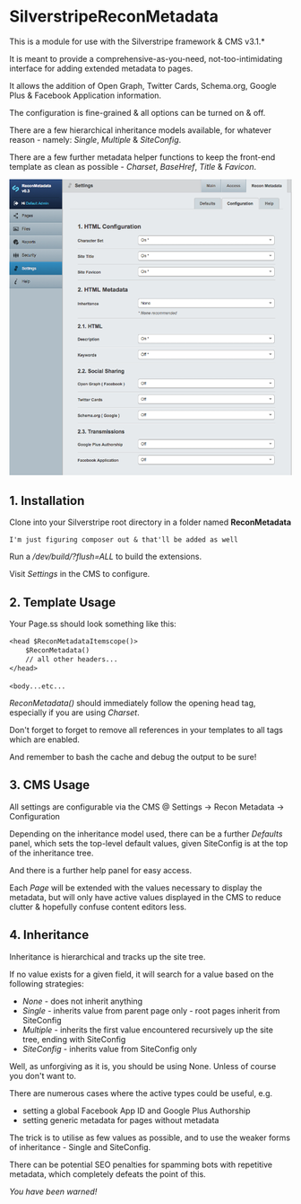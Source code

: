 SilverstripeReconMetadata
=========================

This is a module for use with the Silverstripe framework & CMS v3.1.*

It is meant to provide a comprehensive-as-you-need, not-too-intimidating interface for adding extended metadata to pages.

It allows the addition of Open Graph, Twitter Cards, Schema.org, Google Plus & Facebook Application information.

The configuration is fine-grained & all options can be turned on & off.

There are a few hierarchical inheritance models available, for whatever reason - namely: *Single*, *Multiple* & *SiteConfig*.

There are a few further metadata helper functions to keep the front-end template as clean as possible - *Charset*, *BaseHref*, *Title* & *Favicon*.

![Screenshot](composer-screenshot.png)

## 1. Installation

Clone into your Silverstripe root directory in a folder named **ReconMetadata**

	I'm just figuring composer out & that'll be added as well

Run a */dev/build/?flush=ALL* to build the extensions.

Visit *Settings* in the CMS to configure.

## 2. Template Usage

Your Page.ss should look something like this:

```
<head $ReconMetadataItemscope()>
	$ReconMetadata()
	// all other headers...
</head>
	
<body...etc...
```

*ReconMetadata()* should immediately follow the opening head tag, especially if you are using *Charset*.

Don't forget to forget to remove all references in your templates to all tags which are enabled.

And remember to bash the cache and debug the output to be sure!

## 3. CMS Usage

All settings are configurable via the CMS @ Settings -> Recon Metadata -> Configuration

Depending on the inheritance model used, there can be a further *Defaults* panel, which sets the top-level default values, given SiteConfig is at the top of the inheritance tree.

And there is a further help panel for easy access.

Each *Page* will be extended with the values necessary to display the metadata, but will only have active values displayed in the CMS to reduce clutter & hopefully confuse content editors less.

## 4. Inheritance

Inheritance is hierarchical and tracks up the site tree.

If no value exists for a given field, it will search for a value based on the following strategies:
* *None* - does not inherit anything
* *Single* - inherits value from parent page only - root pages inherit from SiteConfig
* *Multiple* - inherits the first value encountered recursively up the site tree, ending with SiteConfig
* *SiteConfig* - inherits value from SiteConfig only

Well, as unforgiving as it is, you should be using None. Unless of course you don't want to.

There are numerous cases where the active types could be useful, e.g.
* setting a global Facebook App ID and Google Plus Authorship
* setting generic metadata for pages without metadata

The trick is to utilise as few values as possible, and to use the weaker forms of inheritance - Single and SiteConfig.

There can be potential SEO penalties for spamming bots with repetitive metadata, which completely defeats the point of this.

*You have been warned!*
